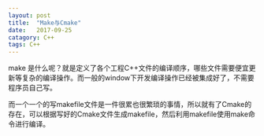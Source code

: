 ```yaml
---
layout: post
title:  "Make与Cmake"
date:   2017-09-25 
catagory: C++
tags: C++
---
```


make 是什么呢？就是定义了各个工程C++文件的编译顺序，哪些文件需要便宜更新等复杂的编译操作。而一般的window下开发编译操作已经被集成好了，不需要程序员自己写。

而一个一个的写makefile文件是一件很累也很繁琐的事情，所以就有了Cmake的存在，可以根据写好的Cmake文件生成makefile，然后利用makefile使用make命令进行编译。
